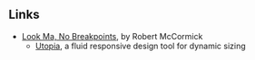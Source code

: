 ## Links

- [Look Ma, No Breakpoints](https://robmc.dev/blog/look_mum_no_breakpoints/), by Robert McCormick
	- [Utopia](https://utopia.fyi/), a fluid responsive design tool for dynamic sizing